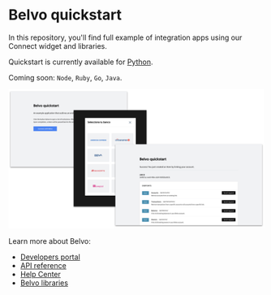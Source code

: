 # Belvo quickstart

In this repository, you'll find full example of integration apps using our Connect widget and libraries. 

Quickstart is currently available for [Python](https://github.com/belvo-finance/quickstart/tree/master/python). 

Coming soon: `Node`, `Ruby`, `Go`, `Java`.

![Belvo quickstart app](/assets/quickstart-screenshot.png)

Learn more about Belvo: 
- [Developers portal](https://developers.belvo.co/)
- [API reference](https://docs.belvo.co/)
- [Help Center](https://support.belvo.co/hc/en-us)
- [Belvo libraries](https://github.com/belvo-finance/)
